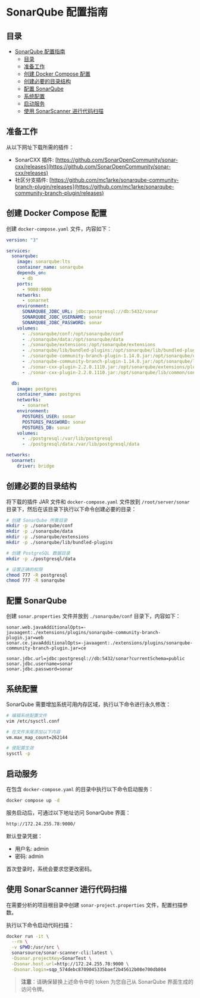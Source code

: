 # SonarQube 配置指南

## 目录

- [SonarQube 配置指南](#sonarqube-配置指南)
  - [目录](#目录)
  - [准备工作](#准备工作)
  - [创建 Docker Compose 配置](#创建-docker-compose-配置)
  - [创建必要的目录结构](#创建必要的目录结构)
  - [配置 SonarQube](#配置-sonarqube)
  - [系统配置](#系统配置)
  - [启动服务](#启动服务)
  - [使用 SonarScanner 进行代码扫描](#使用-sonarscanner-进行代码扫描)

## 准备工作

从以下网址下载所需的插件：

- SonarCXX 插件: [https://github.com/SonarOpenCommunity/sonar-cxx/releases](https://github.com/SonarOpenCommunity/sonar-cxx/releases)
- 社区分支插件: [https://github.com/mc1arke/sonarqube-community-branch-plugin/releases](https://github.com/mc1arke/sonarqube-community-branch-plugin/releases)

## 创建 Docker Compose 配置

创建 `docker-compose.yaml` 文件，内容如下：

```yaml
version: "3"

services:
  sonarqube:
    image: sonarqube:lts
    container_name: sonarqube
    depends_on:
      - db
    ports:
      - 9000:9000
    networks:
      - sonarnet
    environment:
      SONARQUBE_JDBC_URL: jdbc:postgresql://db:5432/sonar
      SONARQUBE_JDBC_USERNAME: sonar
      SONARQUBE_JDBC_PASSWORD: sonar
    volumes:
      - ./sonarqube/conf:/opt/sonarqube/conf
      - ./sonarqube/data:/opt/sonarqube/data
      - ./sonarqube/extensions:/opt/sonarqube/extensions
      - ./sonarqube/lib/bundled-plugins:/opt/sonarqube/lib/bundled-plugins
      - ./sonarqube-community-branch-plugin-1.14.0.jar:/opt/sonarqube/extensions/plugins/sonarqube-community-branch-plugin.jar
      - ./sonarqube-community-branch-plugin-1.14.0.jar:/opt/sonarqube/lib/common/sonarqube-community-branch-plugin.jar
      - ./sonar-cxx-plugin-2.2.0.1110.jar:/opt/sonarqube/extensions/plugins/sonar-cxx-plugin.jar
      - ./sonar-cxx-plugin-2.2.0.1110.jar:/opt/sonarqube/lib/common/sonar-cxx-plugin.jar

  db:
    image: postgres
    container_name: postgres
    networks:
      - sonarnet
    environment:
      POSTGRES_USER: sonar
      POSTGRES_PASSWORD: sonar
      POSTGRES_DB: sonar
    volumes:
      - ./postgresql:/var/lib/postgresql
      - ./postgresql/data:/var/lib/postgresql/data

networks:
  sonarnet:
    driver: bridge
```

## 创建必要的目录结构

将下载的插件 JAR 文件和 `docker-compose.yaml` 文件放到 `/root/server/sonar` 目录下，然后在该目录下执行以下命令创建必要的目录：

```bash
# 创建 SonarQube 所需目录
mkdir -p ./sonarqube/conf
mkdir -p ./sonarqube/data
mkdir -p ./sonarqube/extensions
mkdir -p ./sonarqube/lib/bundled-plugins

# 创建 PostgreSQL 数据目录
mkdir -p ./postgresql/data

# 设置正确的权限
chmod 777 -R postgresql
chmod 777 -R sonarqube
```

## 配置 SonarQube

创建 `sonar.properties` 文件并放到 `./sonarqube/conf` 目录下，内容如下：

```properties
sonar.web.javaAdditionalOpts=-javaagent:./extensions/plugins/sonarqube-community-branch-plugin.jar=web
sonar.ce.javaAdditionalOpts=-javaagent:./extensions/plugins/sonarqube-community-branch-plugin.jar=ce

sonar.jdbc.url=jdbc:postgresql://db:5432/sonar?currentSchema=public
sonar.jdbc.username=sonar
sonar.jdbc.password=sonar
```

## 系统配置

SonarQube 需要增加系统可用内存区域，执行以下命令进行永久修改：

```bash
# 编辑系统配置文件
vim /etc/sysctl.conf

# 在文件末尾添加以下内容
vm.max_map_count=262144

# 使配置生效
sysctl -p
```

## 启动服务

在包含 `docker-compose.yaml` 的目录中执行以下命令启动服务：

```bash
docker compose up -d
```

服务启动后，可通过以下地址访问 SonarQube 界面：

```html
http://172.24.255.78:9000/
```

默认登录凭据：

- 用户名: admin
- 密码: admin

首次登录时，系统会要求您更改密码。

## 使用 SonarScanner 进行代码扫描

在需要分析的项目根目录中创建 `sonar-project.properties` 文件，配置扫描参数。

执行以下命令启动代码扫描：

```bash
docker run -it \
  --rm \
  -v $PWD:/usr/src \
  sonarsource/sonar-scanner-cli:latest \
  -Dsonar.projectKey=SonarTest \
  -Dsonar.host.url=http://172.24.255.78:9000 \
  -Dsonar.login=sqp_574debc8709045335baef2b45612b08e700db804
```

> **注意**：请确保替换上述命令中的 token 为您自己从 SonarQube 界面生成的访问令牌。
